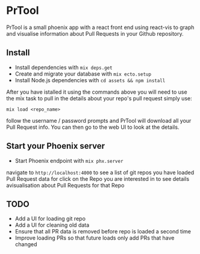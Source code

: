 # PrTool

PrTool is a small phoenix app with a react front end using react-vis to graph and visualise information
about Pull Requests in your Github repository.

## Install
* Install dependencies with `mix deps.get`
* Create and migrate your database with `mix ecto.setup`
* Install Node.js dependencies with `cd assets && npm install`

After you have istalled it using the commands above you will need to use the mix task to pull in the details about
your repo's pull request simply use:

`mix load <repo_name>`

follow the username / password prompts and PrTool will download all your Pull Request info. You can then go to
the web UI to look at the details.

## Start your Phoenix server
* Start Phoenix endpoint with `mix phx.server`

navigate to `http://localhost:4000` to see a list of git repos you have loaded Pull Request data for
click on the Repo you are interested in to see details avisualisation about Pull Requests for that
Repo


## TODO
* Add a UI for loading git repo
* Add a UI for cleaning old data
* Ensure that all PR data is removed before repo is loaded a second time
* Improve loading PRs so that future loads only add PRs that have changed